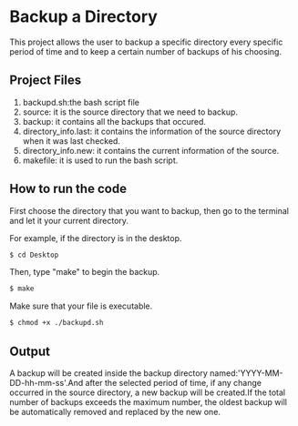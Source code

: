# Backup a Directory

This project allows the user to backup a specific directory every specific period of time and to keep a certain number of backups of his choosing.

## Project Files
1. backupd.sh:the bash script file
2. source: it is the source directory that we need to backup.
3. backup: it contains all the backups that occured.
4. directory_info.last: it contains the information of the source directory when it was last checked.
5. directory_info.new: it contains the current information of the source.
6. makefile: it is used to run the bash script.

## How to run the code
First choose the directory that you want to backup, then go to the terminal and let it your current directory. 

For example, if the directory is in the desktop.
```bash
$ cd Desktop
```

Then, type "make" to begin the backup.
```bash
$ make
```
Make sure that your file is executable.
```bash
$ chmod +x ./backupd.sh
```
## Output
A backup will be created inside the backup directory named:'YYYY-MM-DD-hh-mm-ss'.And after the selected period of time, if any change occurred in the source directory, a new backup will be created.If the total number of backups exceeds the maximum number, the oldest backup will be automatically removed and replaced by the new one.

